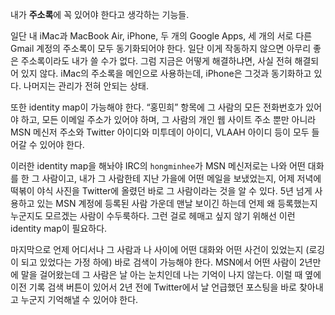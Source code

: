 내가 **주소록**에 꼭 있어야 한다고 생각하는 기능들.

일단 내 iMac과 MacBook Air, iPhone, 두 개의 Google Apps, 세 개의 서로 다른 Gmail 계정의 주소록이 모두 동기화되어야 한다. 일단 이게 작동하지 않으면 아무리 좋은 주소록이라도 내가 쓸 수가 없다. 그럼 지금은 어떻게 해결하냐면, 사실 전혀 해결되어 있지 않다. iMac의 주소록을 메인으로 사용하는데, iPhone은 그것과 동기화하고 있다. 나머지는 관리가 전혀 안되는 상태.

또한 identity map이 가능해야 한다. “홍민희” 항목에 그 사람의 모든 전화번호가 있어야 하고, 모든 이메일 주소가 있어야 하며, 그 사람의 개인 웹 사이트 주소 뿐만 아니라 MSN 메신저 주소와 Twitter 아이디와 미투데이 아이디, VLAAH 아이디 등이 모두 들어갈 수 있어야 한다.

이러한 identity map을 해놔야 IRC의 `hongminhee`가 MSN 메신저로는 나와 어떤 대화를 한 그 사람이고, 내가 그 사람한테 지난 가을에 어떤 메일을 보냈었는지, 어제 저녁에 떡볶이 야식 사진을 Twitter에 올렸던 바로 그 사람이라는 것을 알 수 있다. 5년 넘게 사용하고 있는 MSN 계정에 등록된 사람 가운데 맨날 보이긴 하는데 언제 왜 등록했는지 누군지도 모르겠는 사람이 수두룩하다. 그런 걸로 헤매고 싶지 않기 위해선 이런 identity map이 필요하다.

마지막으로 언제 어디서나 그 사람과 나 사이에 어떤 대화와 어떤 사건이 있었는지 (로깅이 되고 있었다는 가정 하에) 바로 검색이 가능해야 한다. MSN에서 어떤 사람이 2년만에 말을 걸어왔는데 그 사람은 날 아는 눈치인데 나는 기억이 나지 않는다. 이럴 때 옆에 이전 기록 검색 버튼이 있어서 2년 전에 Twitter에서 날 언급했던 포스팅을 바로 찾아내고 누군지 기억해낼 수 있어야 한다.
